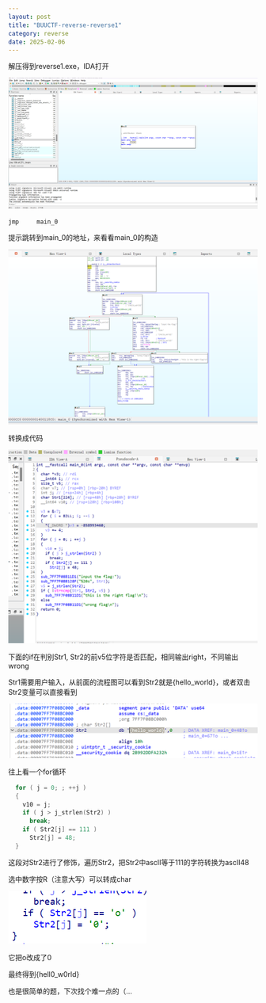 ```yaml
---
layout: post
title: "BUUCTF-reverse-reverse1"
category: reverse
date: 2025-02-06
---
```


解压得到reverse1.exe，IDA打开

![1](\assets\images\reverse1\1.png)

```c++
jmp     main_0
```

提示跳转到main_0的地址，来看看main_0的构造

![2](\assets\images\reverse1\2.png)

转换成代码

![3](\assets\images\reverse1\3.png)

下面的if在判别Str1, Str2的前v5位字符是否匹配，相同输出right，不同输出wrong

Str1需要用户输入，从前面的流程图可以看到Str2就是{hello_world}，或者双击Str2变量可以直接看到

![404](\assets\images\reverse1\4.png)

往上看一个for循环

```c
  for ( j = 0; ; ++j )
  {
    v10 = j;
    if ( j > j_strlen(Str2) )
      break;
    if ( Str2[j] == 111 )
      Str2[j] = 48;
  }
```

这段对Str2进行了修饰，遍历Str2，把Str2中ascII等于111的字符转换为ascII48

选中数字按R（注意大写）可以转成char

![999](\assets\images\reverse1\5.png)

它把o改成了0

最终得到{hell0_w0rld}

也是很简单的题，下次找个难一点的（…

